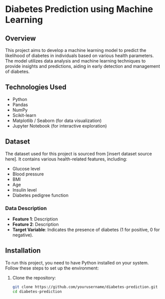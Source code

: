 # Diabetes Prediction using Machine Learning

## Overview
This project aims to develop a machine learning model to predict the likelihood of diabetes in individuals based on various health parameters. The model utilizes data analysis and machine learning techniques to provide insights and predictions, aiding in early detection and management of diabetes.
<!-- 
## Table of Contents
- [Technologies Used](#technologies-used)
- [Dataset](#dataset)
- [Installation](#installation)
- [Usage](#usage)
- [Model](#model)
- [Results](#results)
- [Contributing](#contributing)
- [License](#license) -->

## Technologies Used
- Python
- Pandas
- NumPy
- Scikit-learn
- Matplotlib / Seaborn (for data visualization)
- Jupyter Notebook (for interactive exploration)

## Dataset
The dataset used for this project is sourced from [insert dataset source here]. It contains various health-related features, including:
- Glucose level
- Blood pressure
- BMI
- Age
- Insulin level
- Diabetes pedigree function

### Data Description
- **Feature 1**: Description
- **Feature 2**: Description
- **Target Variable**: Indicates the presence of diabetes (1 for positive, 0 for negative).

## Installation
To run this project, you need to have Python installed on your system. Follow these steps to set up the environment:

1. Clone the repository:
   ```bash
   git clone https://github.com/yourusername/diabetes-prediction.git
   cd diabetes-prediction
